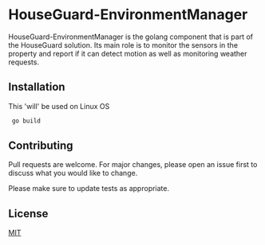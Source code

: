 # HouseGuard-EnvironmentManager

HouseGuard-EnvironmentManager is the golang component that is part of the HouseGuard solution.
Its main role is to monitor the sensors in the property and report if it can detect motion as well as monitoring weather requests.

## Installation

This 'will' be used on Linux OS

```bash
 go build
```


## Contributing
Pull requests are welcome. For major changes, please open an issue first to discuss what you would like to change.

Please make sure to update tests as appropriate.

## License
[MIT](https://github.com/Rubber-Duck-999/HouseGuard-EnvironmentManager/blob/master/LICENSE.txt)
